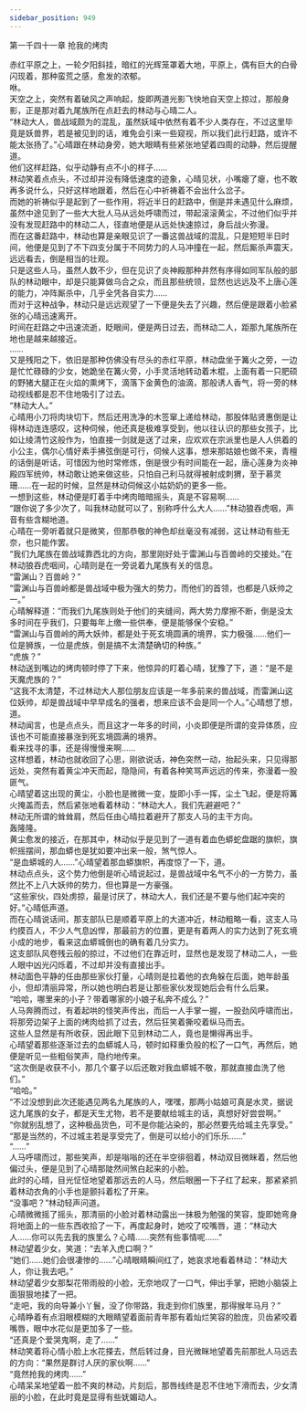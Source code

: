```yaml
---
sidebar_position: 949
---
```

 第一千四十一章 抢我的烤肉


赤红平原之上，一轮夕阳斜挂，暗红的光辉笼罩着大地，平原上，偶有巨大的白骨闪现着，那种蛮荒之感，愈发的浓郁。  
咻。  
天空之上，突然有着破风之声响起，旋即两道光影飞快地自天空上掠过，那般身影，正是那对着九尾族所在点赶去的林动与心晴二人。  
“林动大人，兽战域颇为的混乱，虽然妖域中依然有着不少人类存在，不过这里毕竟是妖兽界，若是被见到的话，难免会引来一些窥视，所以我们此行赶路，或许不能太张扬了。”心晴跟在林动身旁，她大眼睛有些紧张地望着四周的动静，然后提醒道。  
他们这样赶路，似乎动静有点不小的样子……  
林动笑着点点头，不过却并没有降低速度的迹象，心晴见状，小嘴瘪了瘪，也不敢再多说什么，只好这样地跟着，然后在心中祈祷着不会出什么岔子。  
而她的祈祷似乎是起到了一些作用，将近半日的赶路中，倒是并未遇见什么麻烦，虽然中途见到了一些大大批人马从远处呼啸而过，带起滚滚黄尘，不过他们似乎并没有发现赶路中的林动二人，径直地便是从远处快速掠过，身后战火弥漫。  
而在这番赶路中，林动也算是亲眼见识了一番这兽战域的混乱，只是短短半日时间，他便是见到了不下四支分属于不同势力的人马冲撞在一起，然后厮杀声震天，远远看去，倒是相当的壮观。  
只是这些人马，虽然人数不少，但在见识了炎神殿那种井然有序得如同军队般的部队的林动眼中，却是只能算做乌合之众，而且那些统领，显然也远远及不上唐心莲的能力，冲阵厮杀中，几乎全凭各自实力……  
而对于这种战争，林动只是远远观望了一下便是失去了兴趣，然后便是跟着小脸紧张的心晴迅速离开。  
时间在赶路之中迅速流逝，眨眼间，便是两日过去，而林动二人，距那九尾族所在地也是越来越接近。  
……  
又是残阳之下，依旧是那种仿佛没有尽头的赤红平原，林动盘坐于篝火之旁，一边是忙忙碌碌的少女，她跪坐在篝火旁，小手灵活地转动着木棍，上面有着一只肥硕的野猪大腿正在火焰的熏烤下，滴落下金黄色的油滴，那般诱人香气，将一旁的林动视线都是忍不住地吸引了过去。  
“林动大人。”  
心晴用小刀将肉块切下，然后还用洗净的木签窜上递给林动，那股体贴贤惠倒是让得林动连连感叹，这种伺候，他还真是极难享受到，他以往认识的那些女孩子，比如让绫清竹这般作为，怕直接一剑就是送了过来，应欢欢在宗派里也是人人供着的小公主，偶尔心情好素手拂弦倒是可行，伺候人这事，想来那姑娘也做不来，青檀的话倒是听话，可惜因为他时常修炼，倒是很少有时间能在一起，唐心莲身为炎神殿四军统帅，林动敢让她来做这些，只怕自己利马就得被射成刺猬，至于慕灵珊……在一起的时候，显然是林动伺候这小姑奶奶的更多一些。  
一想到这些，林动便是盯着手中烤肉暗暗摇头，真是不容易啊……  
“跟你说了多少次了，叫我林动就可以了，别称呼什么大人……”林动狼吞虎咽，声音有些含糊地道。  
心晴在一旁听着就只是微笑，但那恭敬的神色却丝毫没有减弱，这让林动有些无奈，也只能作罢。  
“我们九尾族在兽战域靠西北的方向，那里刚好处于雷渊山与百兽岭的交接处。”在林动狼吞虎咽间，心晴则是在一旁说着九尾族有关的信息。  
“雷渊山？百兽岭？”  
“雷渊山与百兽岭都是兽战域中极为强大的势力，而他们的首领，也都是八妖帅之一。”  
心晴解释道：“而我们九尾族则处于他们的夹缝间，两大势力摩擦不断，倒是没太多时间在乎我们，只要每年上缴一些供奉，便是能够保个安稳。”  
“雷渊山与百兽岭的两大妖帅，都是处于死玄境圆满的境界，实力极强……他们一位是狮族，一位是虎族，倒是搞不太清楚确切的种族。”  
“虎族？”  
林动送到嘴边的烤肉顿时停了下来，他惊异的盯着心晴，犹豫了下，道：“是不是天魔虎族的？”  
“这我不太清楚，不过林动大人那位朋友应该是一年多前来的兽战域，而雷渊山这位妖帅，却是兽战域中早早成名的强者，想来应该不会是同一个人。”心晴想了想，道。  
林动闻言，也是点点头，而且这才一年多的时间，小炎即便是所谓的变异体质，应该也不可能直接暴涨到死玄境圆满的境界。  
看来找寻的事，还是得慢慢来啊……  
这样想着，林动也就收回了心思，刚欲说话，神色突然一动，抬起头来，只见得那远处，突然有着黄尘冲天而起，隐隐间，有着各种笑骂声远远的传来，弥漫着一股匪气。  
心晴望着这出现的黄尘，小脸也是微微一变，旋即小手一挥，尘土飞起，便是将篝火掩盖而去，然后紧张地看着林动：“林动大人，我们先避避吧？”  
林动无所谓的耸耸肩，然后任由心晴拉着避开了那支人马的主干方向。  
轰隆隆。  
黄尘愈发的接近，在那其中，林动似乎是见到了一道有着血色蟒蛇盘踞的旗帜，旗帜摇摆间，那血蟒也是犹如要冲出来一般，煞气惊人。  
“是血蟒城的人……”心晴望着那血蟒旗帜，再度惊了一下，道。  
林动点点头，这个势力他倒是听心晴说起过，是兽战域中名气不小的一方势力，虽然比不上八大妖帅的势力，但也算是一方豪强。  
“这些家伙，四处虏掠，最是讨厌了，林动大人，我们还是不要与他们起冲突的好。”心晴低声道。  
而在心晴说话间，那支部队已是顺着平原上的大道冲近，林动粗略一看，这支人马约摸百人，不少人气息凶悍，那最前方的位置，更是有着两人的实力达到了死玄境小成的地步，看来这血蟒城倒也的确有着几分实力。  
这支部队风卷残云般的掠过，不过他们在靠近时，显然也是发现了林动二人，一些人眼中凶光闪烁着，不过却并没有直接出手。  
林动面色平静的任由那些家伙打量，心晴则是拉着他的衣角躲在后面，她年龄虽小，但却清丽异常，所以她也明白若是让那些家伙发现她后会有什么后果。  
“哈哈，哪里来的小子？带着哪家的小娘子私奔不成么？”  
人马奔腾而过，有着起哄的怪笑声传出，而后一人手掌一握，一股劲风呼啸而出，将那旁边架子上面的烤肉给抓了过去，然后狂笑着撕咬着纵马而去。  
这些人显然是有所收获，因此眼下见到林动二人，竟也是懒得再出手。  
心晴望着那些逐渐过去的血蟒城人马，顿时如释重负般的松了一口气，再然后，她便是听见一些粗俗笑声，隐约地传来。  
“这次倒是收获不小，那几个寨子以后还敢对我血蟒城不敬，那就直接血洗了他们。”  
“哈哈。”  
“不过没想到此次还能遇见两名九尾族的人，嘿嘿，那两小姑娘可真是水灵，据说这九尾族的女子，都是天生尤物，若不是要献给城主的话，真想好好尝尝啊。”  
“你就别乱想了，这种极品货色，可不是你能沾染的，那必然要先给城主先享受。”  
“那是当然的，不过城主若是享受完了，倒是可以给小的们乐乐……”  
“……”  
人马呼啸而过，那些笑声，却是嗡嗡的还在半空徘徊着，林动双目微眯着，然后他偏过头，便是见到了心晴那陡然间煞白起来的小脸。  
此时的心晴，目光怔怔地望着那远去的人马，然后眼圈一下子红了起来，那紧紧抓着林动衣角的小手也是颤抖着松了开来。  
“没事吧？”林动轻声问道。  
心晴微微摇了摇头，那清丽的小脸对着林动露出一抹极为勉强的笑容，旋即她弯身将地面上的一些东西收拾了一下，再度起身时，她咬了咬嘴唇，道：“林动大人……你可以先去我的族里么？心晴……突然有些事情呢……”  
林动望着少女，笑道：“去羊入虎口啊？”  
“她们……她们会很凄惨的……”心晴眼睛瞬间红了，她哀求地看着林动：“林动大人，你让我去吧。”  
林动望着少女那梨花带雨般的小脸，无奈地叹了一口气，伸出手掌，把她小脑袋上面狠狠地揉了一把。  
“走吧，我的向导兼小丫鬟，没了你带路，我走到你们族里，那得猴年马月？”  
心晴睁着有点泪眼模糊的大眼睛望着面前青年那有着灿烂笑容的脸庞，贝齿紧咬着嘴唇，眼中水花似是更加多了一些。  
“还真是个爱哭鬼啊，走了……”  
林动笑着将心情小脸上水花搽去，然后转过身，目光微眯地望着先前那批人马远去的方向：“果然是群讨人厌的家伙啊……”  
“竟然抢我的烤肉……”  
心晴呆呆地望着一脸不爽的林动，片刻后，那唇线终是忍不住地下滑而去，少女清丽的小脸，在此时竟是显得有些妩媚动人。  
  
  
